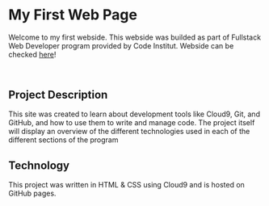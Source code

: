 # My First Web Page

Welcome to my first webside.
This webside was builded as part of Fullstack Web Developer program provided by Code Institut.
Webside can be checked [here](https://piotrwojniak.github.io/my_first_template/)!

<h2><img scr="https://i.imgur.com/Mw0XpdR.jpeg"></h2>

## Project Description

This site was created to learn about development tools like Cloud9, Git, and GitHub, and how to use them to write and manage code. The project itself will display an overview of the different technologies used in each of the different sections of the program

## Technology

This project was written in HTML & CSS using Cloud9 and is hosted on GitHub pages.
